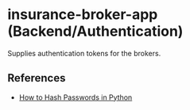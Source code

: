 # insurance-broker-app (Backend/Authentication)

Supplies authentication tokens for the brokers.

## References

- [How to Hash Passwords in Python](https://nitratine.net/blog/post/how-to-hash-passwords-in-python/)
